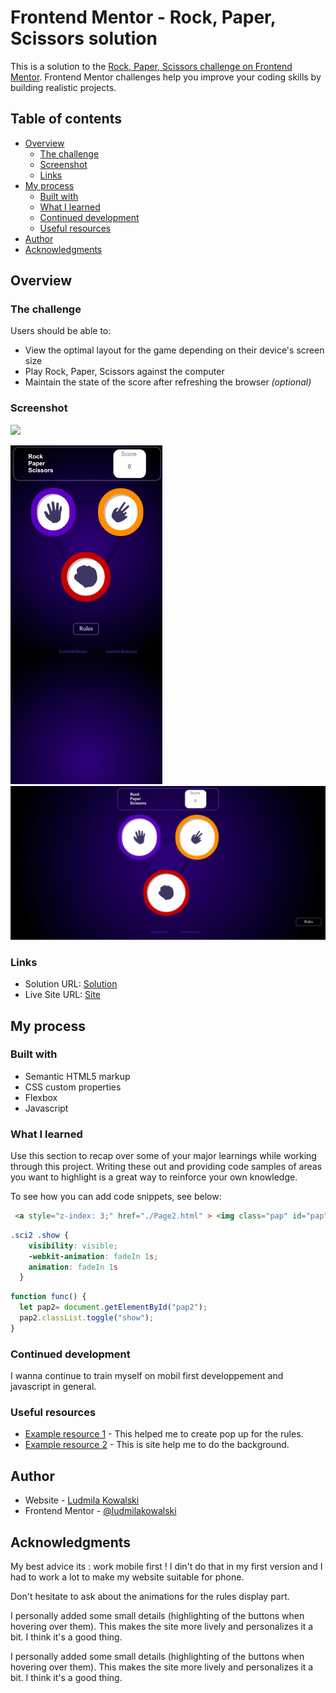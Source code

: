 # Frontend Mentor - Rock, Paper, Scissors solution

This is a solution to the [Rock, Paper, Scissors challenge on Frontend Mentor](https://www.frontendmentor.io/challenges/rock-paper-scissors-game-pTgwgvgH). Frontend Mentor challenges help you improve your coding skills by building realistic projects. 

## Table of contents

- [Overview](#overview)
  - [The challenge](#the-challenge)
  - [Screenshot](#screenshot)
  - [Links](#links)
- [My process](#my-process)
  - [Built with](#built-with)
  - [What I learned](#what-i-learned)
  - [Continued development](#continued-development)
  - [Useful resources](#useful-resources)
- [Author](#author)
- [Acknowledgments](#acknowledgments)


## Overview

### The challenge

Users should be able to:

- View the optimal layout for the game depending on their device's screen size
- Play Rock, Paper, Scissors against the computer
- Maintain the state of the score after refreshing the browser _(optional)_


### Screenshot

![](./screenshot.jpg)

![phone](./images/Capturephone.png)
![phone](./images/Capturecomp.png)



### Links

- Solution URL: [Solution](https://github.com/LudmilaKowalski/Rock)
- Live Site URL: [Site](https://ludmilakowalski.github.io/Rock/)

## My process

### Built with

- Semantic HTML5 markup
- CSS custom properties
- Flexbox
- Javascript




### What I learned

Use this section to recap over some of your major learnings while working through this project. Writing these out and providing code samples of areas you want to highlight is a great way to reinforce your own knowledge.

To see how you can add code snippets, see below:

```html
 <a style="z-index: 3;" href="./Page2.html" > <img class="pap" id="pap" src="./images/icon-paper.svg"> </a>
```
```css
.sci2 .show {
    visibility: visible;
    -webkit-animation: fadeIn 1s;
    animation: fadeIn 1s
  }
```
```js
function func() {
  let pap2= document.getElementById("pap2");
  pap2.classList.toggle("show");
}
```


### Continued development

I wanna continue to train myself on mobil first developpement and javascript in general.


### Useful resources

- [Example resource 1](https://www.loginradius.com/blog/async/animating-simple-css-popup-tutorial/) - This helped me to create pop up for the rules.
- [Example resource 2](https://cssgradient.io/) - This is site help me to do the background.


## Author

- Website - [Ludmila Kowalski](https://ludmilakowalski.github.io/Portfolio/")
- Frontend Mentor - [@ludmilakowalski](https://www.frontendmentor.io/profile/LudmilaKowalski)



## Acknowledgments


My best advice its : work mobile first ! I din't do that in my first version and I had to work a lot to make my website suitable for phone. 

Don't hesitate to ask about the animations for the rules display part.

I personally added some small details (highlighting of the buttons when hovering over them). This makes the site more lively and personalizes it a bit. I think it's a good thing.

I personally added some small details (highlighting of the buttons when hovering over them). This makes the site more lively and personalizes it a bit. I think it's a good thing.

